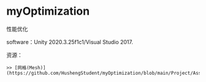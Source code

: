 # myOptimization
性能优化

software：Unity 2020.3.25f1c1/Visual Studio 2017.

资源：

    >> [网格(Mesh)](https://github.com/HushengStudent/myOptimization/blob/main/Project/Assets/Scripts/Editor/Mesh/ModelImporterHelper.cs)